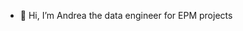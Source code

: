 - 👋 Hi, I’m Andrea the data engineer for EPM projects

<!---
Esta cuenta servira de repositorio y almacenamiento de scripts y proyectos asociados a los servicios NOC y Seguridad, como parte del plan de documentación y estandarizacion de acciones
--->
